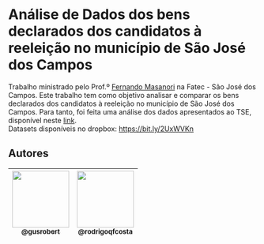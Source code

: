 <h1>Análise de Dados dos bens declarados dos candidatos à reeleição no município de São José dos Campos</h1>

Trabalho ministrado pelo Prof.º [Fernando Masanori](https://github.com/fmasanori) na Fatec - São José dos Campos. Este trabalho tem como objetivo analisar e comparar os bens declarados dos candidatos à reeleição no município de São José dos Campos. Para tanto, foi feita uma análise dos dados apresentados ao TSE, disponível neste [link](https://www.tse.jus.br/hotsites/pesquisas-eleitorais/candidatos.html).
</br>
Datasets disponíveis no dropbox: https://bit.ly/2UxWVKn

## Autores

| [<img src="https://avatars3.githubusercontent.com/u/72455344?s=460&u=ea531f434fcd6ed599d844d3ab85c69ca8f5a65b&v=4" width=115><br><sub>@gusrobert</sub>](https://github.com/gusrobert) | [<img src="https://avatars0.githubusercontent.com/u/54897768?s=400&u=220ef14b87094cd9e6d0e929877ae42e73d7102c&v=4" width=115><br><sub>@rodrigoqfcosta</sub>](https://github.com/rodrigoqfcosta) |
| :---: | :---: |
